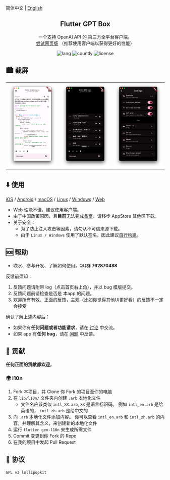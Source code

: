 简体中文 | [English](README.md)

<h2 align="center">
  Flutter GPT Box
</h2>

<p align="center">
一个支持 OpenAI API 的 第三方全平台客户端。
<br>
<a href="https://gpt.lolli.tech/">尝试网页版</a> （推荐使用客户端以获得更好的性能）
</p>

<!-- Badges-->
<p align="center">
  <img alt="lang" src="https://img.shields.io/badge/lang-dart-pink">
  <img alt="countly" src="https://img.shields.io/badge/analysis-countly-pink">
  <img alt="license" src="https://img.shields.io/badge/license-GPLv3-pink">
</p>


## 🏙️ 截屏
<table>
  <tr>
    <td>
	    <img width="277px" src="media/main.png">
    </td>
    <td>
	    <img width="277px" src="media/history.png">
    </td>
    <td>
	    <img width="277px" src="media/settings.png">
    </td>
  </tr>
</table>


## ⬇️ 使用
[iOS](https://apps.apple.com/app/id6476033062) / [Android](https://res.lolli.tech/gpt/latest.apk) / [macOS](https://apps.apple.com/app/id6476033062) / [Linux](https://res.lolli.tech/gpt/latest.AppImage) / [Windows](https://res.lolli.tech/gpt/latest.win.zip) / [Web](https://gpt.lolli.tech/)

- Web 性能不佳，建议使用客户端。
- 由于中国政策原因，且**目前**无法完成[备案](https://github.com/lollipopkit/flutter_server_box/discussions/180)。请移步 AppStore 其他区下载。
- 关于安全：
  - 为了防止注入攻击等因素，请勿从不可信来源下载。
  - 由于 `Linux / Windows` 使用了默认签名，因此建议[自行构建](https://github.com/lollipopkit/flutter_server_box/wiki/%E4%B8%BB%E9%A1%B5#%E8%87%AA%E7%BC%96%E8%AF%91)。


## 🆘 帮助

- 吹水、参与开发、了解如何使用，QQ群 **762870488**

反馈前须知：
1. 反馈问题请附带 log（点击首页右上角），并以 bug 模版提交。
2. 反馈问题前请检查是否是 本app 的问题。
3. 欢迎所有有效、正面的反馈，主观（比如你觉得其他UI更好看）的反馈不一定会接受

确认了解上述内容后：
- 如果你有**任何问题或者功能请求**，请在 [讨论](https://github.com/lollipopkit/flutter_gpt_box/discussions/new/choose) 中交流。
- 如果 app 有**任何 bug**，请在 [问题](https://github.com/lollipopkit/flutter_gpt_box/issues/new) 中反馈。


## 🧱 贡献
**任何正面的贡献都欢迎**。

### 🌍 l10n
1. Fork 本项目，并 Clone 你 Fork 的项目至你的电脑
2. 在 `lib/l10n/` 文件夹内创建 `.arb` 本地化文件
   - 文件名应该类似 `intl_XX.arb`,  `XX` 是语言标识码。 例如 `intl_en.arb` 是给英语的， `intl_zh.arb` 是给中文的
3. 向 `.arb` 本地化文件添加内容。 你可以查看 `intl_en.arb` 和 `intl_zh.arb` 的内容，并理解其含义，来创建新的本地化文件
4. 运行 `flutter gen-l10n` 来生成所需文件
5. Commit 变更到你 Fork 的 Repo
6. 在我的项目中发起 Pull Request


## 📝 协议
`GPL v3 lollipopkit`
